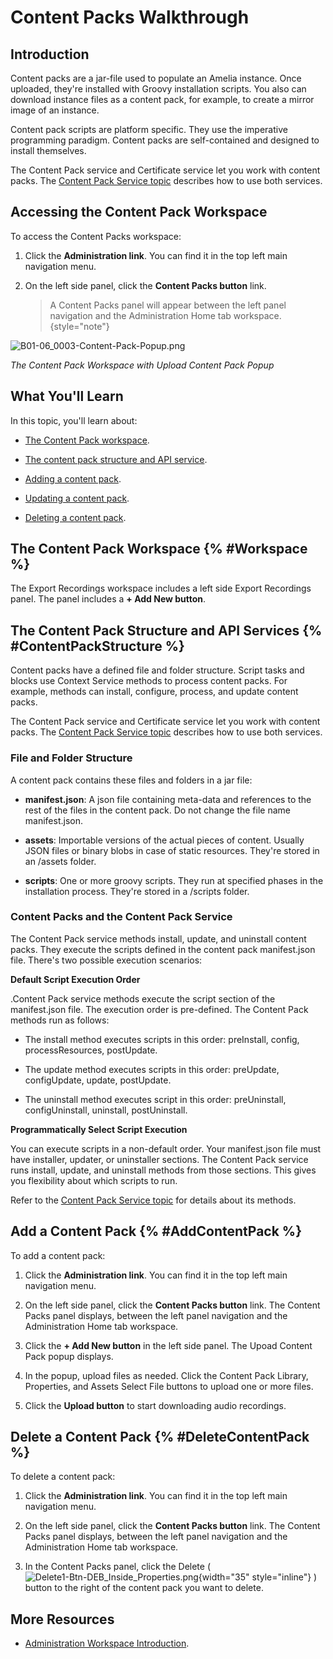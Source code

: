 # Content Packs Walkthrough

## Introduction

Content packs are a jar-file used to populate an Amelia instance. Once uploaded, they're installed with Groovy installation scripts. You also can download instance files as a content pack, for example, to create a mirror image of an instance.

Content pack scripts are platform specific. They use the imperative programming paradigm. Content packs are self-contained and designed to install themselves.

The Content Pack service and Certificate service let you work with content packs. The [Content Pack Service topic](B03-04_0444-Content-Pack-Service.md) describes how to use both services.

## Accessing the Content Pack Workspace

To access the Content Packs workspace:

1. Click the **Administration link**. You can find it in the top left main navigation menu.

2. On the left side panel, click the **Content Packs button** link.

    > A Content Packs panel will appear between the left panel navigation and the Administration Home tab workspace. {style="note"}

![B01-06_0003-Content-Pack-Popup.png](B01-06_0003-Content-Pack-Popup.png)

*The Content Pack Workspace with Upload Content Pack Popup*


## What You'll Learn

In this topic, you'll learn about:

* [The Content Pack workspace](#Workspace).

* [The content pack structure and API service](#ContentPackStructure).

* [Adding a content pack](#AddContentPack).

* [Updating a content pack](#UpdateContentPack).

* [Deleting a content pack](#DeleteContentPack).


## The Content Pack Workspace {% #Workspace %}

The Export Recordings workspace includes a left side Export Recordings panel. The panel includes a **+ Add New button**.


## The Content Pack Structure and API Services {% #ContentPackStructure %}

Content packs have a defined file and folder structure. Script tasks and blocks use Context Service methods to process content packs. For example, methods can install, configure, process, and update content packs.

The Content Pack service and Certificate service let you work with content packs. The [Content Pack Service topic](B03-04_0444-Content-Pack-Service.md) describes how to use both services.

### File and Folder Structure

A content pack contains these files and folders in a jar file:

* **manifest.json**: A json file containing meta-data and references to the rest of the files in the content pack. Do not change the file name manifest.json.

* **assets**: Importable versions of the actual pieces of content. Usually JSON files or binary blobs in case of static resources. They're stored in an /assets folder.

* **scripts**: One or more groovy scripts. They run at specified phases in the installation process. They're stored in a /scripts folder.

### Content Packs and the Content Pack Service

The Content Pack service methods install, update, and uninstall content packs. They execute the scripts defined in the content pack manifest.json file. There's two possible execution scenarios:

**Default Script Execution Order**

.Content Pack service methods execute the script section of the manifest.json file. The execution order is pre-defined. The Content Pack methods run as follows:

* The install method executes scripts in this order: preInstall, config, processResources, postUpdate.

* The update method executes scripts in this order: preUpdate, configUpdate, update, postUpdate.

* The uninstall method executes script in this order: preUninstall, configUninstall, uninstall, postUninstall.

**Programmatically Select Script Execution**

You can execute scripts in a non-default order. Your manifest.json file must have installer, updater, or uninstaller sections. The Content Pack service runs install, update, and uninstall methods from those sections. This gives you flexibility about which scripts to run.

Refer to the [Content Pack Service topic](B03-04_0444-Content-Pack-Service.md) for details about its methods.


## Add a Content Pack {% #AddContentPack %}

To add a content pack:

1. Click the **Administration link**. You can find it in the top left main navigation menu.

2. On the left side panel, click the **Content Packs button** link. The Content Packs panel displays, between the left panel navigation and the Administration Home tab workspace.

3. Click the **+ Add New button** in the left side panel. The Upoad Content Pack popup displays.

4. In the popup, upload files as needed. Click the Content Pack Library, Properties, and Assets Select File buttons to upload one or more files.

5. Click the **Upload button** to start downloading audio recordings.


## Delete a Content Pack {% #DeleteContentPack %}

To delete a content pack:

1. Click the **Administration link**. You can find it in the top left main navigation menu.

2. On the left side panel, click the **Content Packs button** link. The Content Packs panel displays, between the left panel navigation and the Administration Home tab workspace.

3. In the Content Packs panel, click the Delete (&nbsp;![Delete1-Btn-DEB_Inside_Properties.png](Delete1-Btn-DEB_Inside_Properties.png){width="35" style="inline"}&nbsp;) button to the right of the content pack you want to delete.


## More Resources

* [Administration Workspace Introduction](B01-00_0001-Administration-Workspace-Intro.md).
